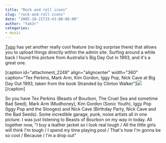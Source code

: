 ```yaml
---
title: "Rock and roll icons"
slug: "rock-and-roll-icons"
date: "2005-10-21T15:43:00-06:00"
author: "fak3r"
categories:
- music
---
```


[Typo](http://typo.leetsoft.com/) has yet another really cool feature (no big surprise there) that allows you to upload things directly within the admin site.  Surfing around a while back I found this picture from Australia's Big Day Out in 1993, and it's a great one.

[caption id="attachment_2249" align="aligncenter" width="360" caption="Tex Perkins, Mark Arm, Kim Gordon, Iggy Pop, Nick Cave at Big Day Out 1993, taken from the book Stranded by Clinton Walker"][![](http://fak3r.com/wp-content/uploads/2005/10/nicktex.jpg)](http://fak3r.com/wp-content/uploads/2005/10/nicktex.jpg)[/caption]

So you have Tex Perkins (Beasts of Bourbon, The Cruel Sea and sometime Bad Seed), Mark Arm (Mudhoney), Kim Gordon (Sonic Youth), Iggy Pop (Iggy Pop and the Stooges) and Nick Cave (Birthday Party, Nick Cave and the Bad Seeds).  Some incredible garage, punk, noise artists all in one picture.  I was just listening to Beasts of Bourbon on my way in today.  All together now, "I buy a leather jacket so I look real tough / All the little girls will think I'm tough / I spend my time playing pool / That's how I'm gonna be so cool / Because / I'm a drop out"
